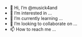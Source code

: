 - 👋 Hi, I’m @musick4and
- 👀 I’m interested in ...
- 🌱 I’m currently learning ...
- 💞️ I’m looking to collaborate on ...
- 📫 How to reach me ...

<!---
musick4and/musick4and is a ✨ special ✨ repository because its `README.md` (this file) appears on your GitHub profile.
You can click the Preview link to take a look at your changes.
--->
